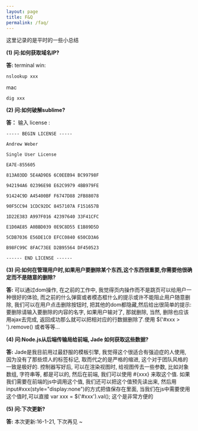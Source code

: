 ```yaml
---
layout: page
title: F&Q
permalink: /faq/
---
```


这里记录的是平时的一些小总结

**(1) 问:如何获取域名IP?**

**答:**  terminal win:

```shell
nslookup xxx
```
mac

```shell
dig xxx
```

**(2) 问:如何破解sublime?**

**答：**  输入 license :

```shell
----- BEGIN LICENSE -----

Andrew Weber

Single User License

EA7E-855605

813A03DD 5E4AD9E6 6C0EEB94 BC99798F

942194A6 02396E98 E62C9979 4BB979FE

91424C9D A45400BF F6747D88 2FB88078

90F5CC94 1CDC92DC 8457107A F151657B

1D22E383 A997F016 42397640 33F41CFC

E1D0AE85 A0BBD039 0E9C8D55 E1B89D5D

5CDB7036 E56DE1C0 EFCC0840 650CD3A6

B98FC99C 8FAC73EE D2B95564 DF450523

------ END LICENSE ------
```

**(3) 问:如何在管理用户时,如果用户要删除某个东西,这个东西很重要,你需要他很确定而不是随意的删除?**

**答:**  可以通过dom操作, 在之前的工作中, 我觉得页内操作而不是跳页可以给用户一种很好的体验, 而之前的什么弹窗或者模态框什么的提示或许不能阻止用户随意删除, 我们可以在用户点击删除按钮时, 把其他的dom都隐藏,然后给出很简单的提示: 要删除请输入要删除的内容的名字, 如果用户输对了, 那就删除, 当然, 删除也应该用ajax去完成, 返回成功那么就可以把相对应的行数据删除了.使用 $('#xxx > ').remove() 或者等等...

**(4) 问:Node.js从后端传输局给前端, Jade 如何获取这些数据?**

**答:**  Jade是我目前用过最舒服的模板引擎, 我觉得这个很适合有强迫症的人使用, 因为没有了那些烦人的标签标记, 取而代之的是严格的缩进, 这个对于团队风格的一致是极好的. 控制器写好后, 可以在渲染视图时, 给视图传去一些参数, 比如对象数组, 字符串等, 都是可以的, 然后在前端, 我们可以使用 #{xxx} 来取这个值. 如果我们需要在前端的js中调用这个值, 我们还可以把这个值预先读出来, 然后用input#xxx(style="display:none")的方式把值保存在里面, 当我们在js中需要使用这个值时,可以直接 var xxx = $('#xxx').val(); 这个是非常方便的

**(5) 问:下次更新?**

**答:**  本次更新:16-1-21, 下次再见 ~









